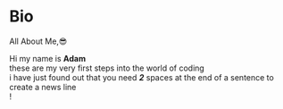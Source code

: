 # Bio
All About Me,😎

Hi my name is **Adam**  
these are my very first steps into the world of coding  
i have just found out that you need ***2*** spaces at the end of a sentence to create a news line  
! 
